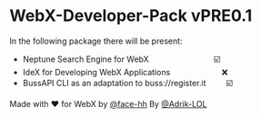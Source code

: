 # WebX-Developer-Pack vPRE0.1

In the following package there will be present:

+ Neptune Search Engine for WebX                             ☑️
+ IdeX for Developing WebX Applications                       ❌
+ BussAPI CLI as an adaptation to buss://register.it         ☑️

Made with ❤️ for WebX by <a href="https://github.com/face-hh/">@face-hh</a> By <a href="https://github.com/@Adrik-LOL/">@Adrik-LOL</a>